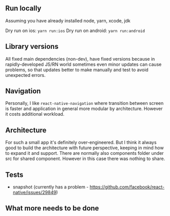 ## Run locally

Assuming you have already installed node, yarn, xcode, jdk
 
Dry run on ios: `yarn run:ios`
Dry run on android: `yarn run:android`

## Library versions

All fixed main dependencies (non-dev), have fixed versions because in rapidly-developed JS/RN world sometimes even minor updates can cause problems, so that updates better to make manually and test to avoid unexpected errors. 

## Navigation

Personally, I like `react-native-navigation` where transition between screen is faster and application in general more modular by architecture. 
However it costs additional workload. 

## Architecture

For such a small app it's definitely over-engineered. But I think it always good to build the architecture with future perspective, keeping in mind how to expand it and support.
There are normally also components folder under src for shared component. However in this case there was nothing to share. 

## Tests

- snapshot (currently has a problem - https://github.com/facebook/react-native/issues/29849)

## What more needs to be done
 
